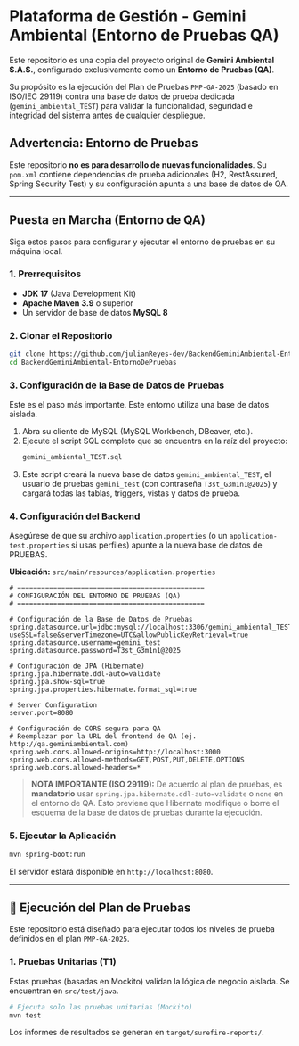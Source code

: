 # Plataforma de Gestión - Gemini Ambiental (Entorno de Pruebas QA)

Este repositorio es una copia del proyecto original de **Gemini Ambiental S.A.S.**, configurado exclusivamente como un **Entorno de Pruebas (QA)**.

Su propósito es la ejecución del Plan de Pruebas `PMP-GA-2025` (basado en ISO/IEC 29119) contra una base de datos de prueba dedicada (`gemini_ambiental_TEST`) para validar la funcionalidad, seguridad e integridad del sistema antes de cualquier despliegue.

## Advertencia: Entorno de Pruebas

Este repositorio **no es para desarrollo de nuevas funcionalidades**. Su `pom.xml` contiene dependencias de prueba adicionales (H2, RestAssured, Spring Security Test) y su configuración apunta a una base de datos de QA.

-----

## Puesta en Marcha (Entorno de QA)

Siga estos pasos para configurar y ejecutar el entorno de pruebas en su máquina local.

### 1\. Prerrequisitos

  * **JDK 17** (Java Development Kit)
  * **Apache Maven 3.9** o superior
  * Un servidor de base de datos **MySQL 8**

### 2\. Clonar el Repositorio

```bash
git clone https://github.com/julianReyes-dev/BackendGeminiAmbiental-EntornoDePruebas.git
cd BackendGeminiAmbiental-EntornoDePruebas
```

### 3\. Configuración de la Base de Datos de Pruebas

Este es el paso más importante. Este entorno utiliza una base de datos aislada.

1.  Abra su cliente de MySQL (MySQL Workbench, DBeaver, etc.).
2.  Ejecute el script SQL completo que se encuentra en la raíz del proyecto:
    ```sql
    gemini_ambiental_TEST.sql
    ```
3.  Este script creará la nueva base de datos `gemini_ambiental_TEST`, el usuario de pruebas `gemini_test` (con contraseña `T3st_G3m1n1@2025`) y cargará todas las tablas, triggers, vistas y datos de prueba.

### 4\. Configuración del Backend

Asegúrese de que su archivo `application.properties` (o un `application-test.properties` si usas perfiles) apunte a la nueva base de datos de PRUEBAS.

**Ubicación:** `src/main/resources/application.properties`

```properties
# ===============================================
# CONFIGURACIÓN DEL ENTORNO DE PRUEBAS (QA)
# ===============================================

# Configuración de la Base de Datos de Pruebas
spring.datasource.url=jdbc:mysql://localhost:3306/gemini_ambiental_TEST?useSSL=false&serverTimezone=UTC&allowPublicKeyRetrieval=true
spring.datasource.username=gemini_test
spring.datasource.password=T3st_G3m1n1@2025

# Configuración de JPA (Hibernate)
spring.jpa.hibernate.ddl-auto=validate
spring.jpa.show-sql=true
spring.jpa.properties.hibernate.format_sql=true

# Server Configuration
server.port=8080

# Configuración de CORS segura para QA
# Reemplazar por la URL del frontend de QA (ej. http://qa.geminiambiental.com)
spring.web.cors.allowed-origins=http://localhost:3000
spring.web.cors.allowed-methods=GET,POST,PUT,DELETE,OPTIONS
spring.web.cors.allowed-headers=*
```

> **NOTA IMPORTANTE (ISO 29119):**
> De acuerdo al plan de pruebas, es **mandatorio** usar `spring.jpa.hibernate.ddl-auto=validate` o `none` en el entorno de QA. Esto previene que Hibernate modifique o borre el esquema de la base de datos de pruebas durante la ejecución.

### 5\. Ejecutar la Aplicación

```bash
mvn spring-boot:run
```

El servidor estará disponible en `http://localhost:8080`.

-----

## 🧪 Ejecución del Plan de Pruebas

Este repositorio está diseñado para ejecutar todos los niveles de prueba definidos en el plan `PMP-GA-2025`.

### 1\. Pruebas Unitarias (T1)

Estas pruebas (basadas en Mockito) validan la lógica de negocio aislada. Se encuentran en `src/test/java`.

```bash
# Ejecuta solo las pruebas unitarias (Mockito)
mvn test
```

Los informes de resultados se generan en `target/surefire-reports/`.

